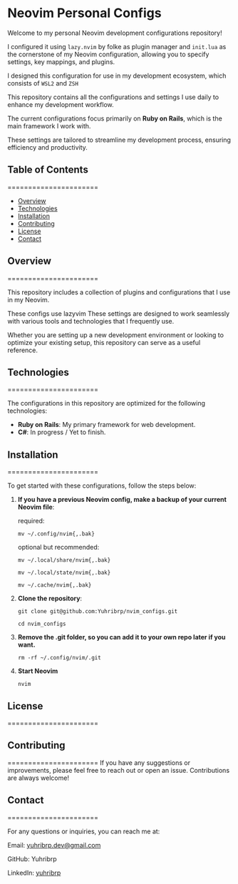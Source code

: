 # Neovim Personal Configs

Welcome to my personal Neovim development configurations repository!

I configured it using `lazy.nvim` by folke as plugin manager and `init.lua` as the cornerstone of my Neovim configuration, allowing you to specify settings, key mappings, and plugins.

I designed this configuration for use in my development ecosystem, which consists of `WSL2` and `ZSH`

This repository contains all the configurations and settings I use daily to enhance my development workflow. 

The current configurations focus primarily on **Ruby on Rails**, which is the main framework I work with. 

These settings are tailored to streamline my development process, ensuring efficiency and productivity.

## Table of Contents ##
======================

- [Overview](#overview)
- [Technologies](#technologies)
- [Installation](#installation)
- [Contributing](#contributing)
- [License](#license)
- [Contact](#contact)

## Overview ##
======================

This repository includes a collection of plugins and configurations that I use in my Neovim. 

These configs use lazyvim These settings are designed to work seamlessly with various tools and technologies that I frequently use. 

Whether you are setting up a new development environment or looking to optimize your existing setup, this repository can serve as a useful reference.

## Technologies
======================

The configurations in this repository are optimized for the following technologies:

- **Ruby on Rails**: My primary framework for web development.
- **C#**: In progress / Yet to finish.

## Installation
======================

To get started with these configurations, follow the steps below:

1. **If you have a previous Neovim config, make a backup of your current Neovim file**:


   required:
   
   `mv ~/.config/nvim{,.bak}`



   optional but recommended:


   `mv ~/.local/share/nvim{,.bak}`
   
   `mv ~/.local/state/nvim{,.bak}`
   
   `mv ~/.cache/nvim{,.bak}`

2. **Clone the repository**:

 
   `git clone git@github.com:Yuhribrp/nvim_configs.git`
   
   `cd nvim_configs`

3. **Remove the .git folder, so you can add it to your own repo later if you want.**


   `rm -rf ~/.config/nvim/.git`

4. **Start Neovim**


   `nvim`

## License
======================


## Contributing
======================
   If you have any suggestions or improvements, please feel free to reach out or open an issue. Contributions are always welcome!

## Contact
======================

   For any questions or inquiries, you can reach me at:

   Email: yuhribrp.dev@gmail.com
   
   GitHub: Yuhribrp
   
   LinkedIn: [yuhribrp](https://www.linkedin.com/in/yuhribrp/)
